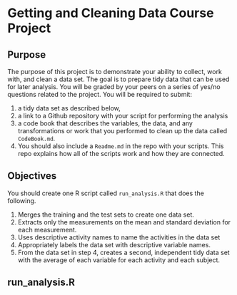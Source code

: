 Getting and Cleaning Data Course Project
========================================================

Purpose 
-----------------

The purpose of this project is to demonstrate your ability to collect, work with, and clean a data set. The goal is to prepare tidy data that can be used for later analysis. You will be graded by your peers on a series of yes/no questions related to the project. 
You will be required to submit: 
1. a tidy data set as described below, 
2. a link to a Github repository with your script for performing the analysis
3. a code book that describes the variables, the data, and any transformations or work that you performed to clean up the data called `CodeBook.md`. 
4. You should also include a `Readme.md` in the repo with your scripts. This repo explains how all of the scripts work and how they are connected.

Objectives
-----------------
You should create one R script called `run_analysis.R` that does the following.

1. Merges the training and the test sets to create one data set.
2. Extracts only the measurements on the mean and standard deviation for each measurement.
3. Uses descriptive activity names to name the activities in the data set
4. Appropriately labels the data set with descriptive variable names.
5. From the data set in step 4, creates a second, independent tidy data set with the average of each variable for each activity and each subject.

run_analysis.R
-----------------

